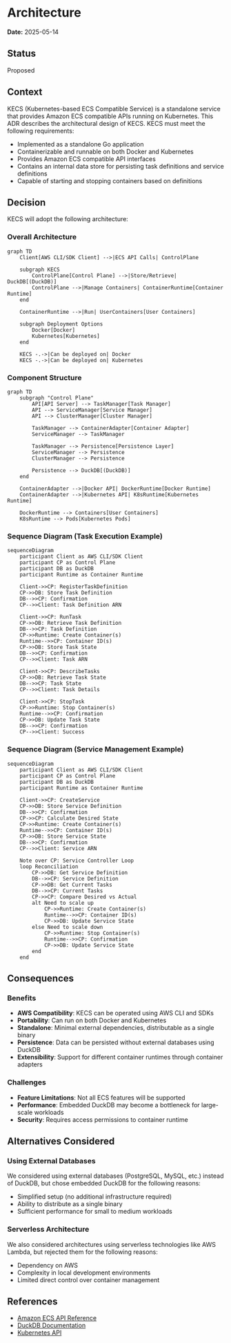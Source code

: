 # Architecture

**Date:** 2025-05-14

## Status

Proposed

## Context

KECS (Kubernetes-based ECS Compatible Service) is a standalone service that provides Amazon ECS compatible APIs running on Kubernetes. This ADR describes the architectural design of KECS. KECS must meet the following requirements:

- Implemented as a standalone Go application
- Containerizable and runnable on both Docker and Kubernetes
- Provides Amazon ECS compatible API interfaces
- Contains an internal data store for persisting task definitions and service definitions
- Capable of starting and stopping containers based on definitions

## Decision

KECS will adopt the following architecture:

### Overall Architecture

```mermaid
graph TD
    Client[AWS CLI/SDK Client] -->|ECS API Calls| ControlPlane
    
    subgraph KECS
        ControlPlane[Control Plane] -->|Store/Retrieve| DuckDB[(DuckDB)]
        ControlPlane -->|Manage Containers| ContainerRuntime[Container Runtime]
    end
    
    ContainerRuntime -->|Run| UserContainers[User Containers]
    
    subgraph Deployment Options
        Docker[Docker]
        Kubernetes[Kubernetes]
    end
    
    KECS -.->|Can be deployed on| Docker
    KECS -.->|Can be deployed on| Kubernetes
```

### Component Structure

```mermaid
graph TD
    subgraph "Control Plane"
        API[API Server] --> TaskManager[Task Manager]
        API --> ServiceManager[Service Manager]
        API --> ClusterManager[Cluster Manager]
        
        TaskManager --> ContainerAdapter[Container Adapter]
        ServiceManager --> TaskManager
        
        TaskManager --> Persistence[Persistence Layer]
        ServiceManager --> Persistence
        ClusterManager --> Persistence
        
        Persistence --> DuckDB[(DuckDB)]
    end
    
    ContainerAdapter -->|Docker API| DockerRuntime[Docker Runtime]
    ContainerAdapter -->|Kubernetes API| K8sRuntime[Kubernetes Runtime]
    
    DockerRuntime --> Containers[User Containers]
    K8sRuntime --> Pods[Kubernetes Pods]
```

### Sequence Diagram (Task Execution Example)

```mermaid
sequenceDiagram
    participant Client as AWS CLI/SDK Client
    participant CP as Control Plane
    participant DB as DuckDB
    participant Runtime as Container Runtime
    
    Client->>CP: RegisterTaskDefinition
    CP->>DB: Store Task Definition
    DB-->>CP: Confirmation
    CP-->>Client: Task Definition ARN
    
    Client->>CP: RunTask
    CP->>DB: Retrieve Task Definition
    DB-->>CP: Task Definition
    CP->>Runtime: Create Container(s)
    Runtime-->>CP: Container ID(s)
    CP->>DB: Store Task State
    DB-->>CP: Confirmation
    CP-->>Client: Task ARN
    
    Client->>CP: DescribeTasks
    CP->>DB: Retrieve Task State
    DB-->>CP: Task State
    CP-->>Client: Task Details
    
    Client->>CP: StopTask
    CP->>Runtime: Stop Container(s)
    Runtime-->>CP: Confirmation
    CP->>DB: Update Task State
    DB-->>CP: Confirmation
    CP-->>Client: Success
```

### Sequence Diagram (Service Management Example)

```mermaid
sequenceDiagram
    participant Client as AWS CLI/SDK Client
    participant CP as Control Plane
    participant DB as DuckDB
    participant Runtime as Container Runtime
    
    Client->>CP: CreateService
    CP->>DB: Store Service Definition
    DB-->>CP: Confirmation
    CP->>CP: Calculate Desired State
    CP->>Runtime: Create Container(s)
    Runtime-->>CP: Container ID(s)
    CP->>DB: Store Service State
    DB-->>CP: Confirmation
    CP-->>Client: Service ARN
    
    Note over CP: Service Controller Loop
    loop Reconciliation
        CP->>DB: Get Service Definition
        DB-->>CP: Service Definition
        CP->>DB: Get Current Tasks
        DB-->>CP: Current Tasks
        CP->>CP: Compare Desired vs Actual
        alt Need to scale up
            CP->>Runtime: Create Container(s)
            Runtime-->>CP: Container ID(s)
            CP->>DB: Update Service State
        else Need to scale down
            CP->>Runtime: Stop Container(s)
            Runtime-->>CP: Confirmation
            CP->>DB: Update Service State
        end
    end
```

## Consequences

### Benefits

- **AWS Compatibility**: KECS can be operated using AWS CLI and SDKs
- **Portability**: Can run on both Docker and Kubernetes
- **Standalone**: Minimal external dependencies, distributable as a single binary
- **Persistence**: Data can be persisted without external databases using DuckDB
- **Extensibility**: Support for different container runtimes through container adapters

### Challenges

- **Feature Limitations**: Not all ECS features will be supported
- **Performance**: Embedded DuckDB may become a bottleneck for large-scale workloads
- **Security**: Requires access permissions to container runtime

## Alternatives Considered

### Using External Databases

We considered using external databases (PostgreSQL, MySQL, etc.) instead of DuckDB, but chose embedded DuckDB for the following reasons:

- Simplified setup (no additional infrastructure required)
- Ability to distribute as a single binary
- Sufficient performance for small to medium workloads

### Serverless Architecture

We also considered architectures using serverless technologies like AWS Lambda, but rejected them for the following reasons:

- Dependency on AWS
- Complexity in local development environments
- Limited direct control over container management

## References

- [Amazon ECS API Reference](https://docs.aws.amazon.com/AmazonECS/latest/APIReference/Welcome.html)
- [DuckDB Documentation](https://duckdb.org/docs/)
- [Kubernetes API](https://kubernetes.io/docs/reference/kubernetes-api/)

